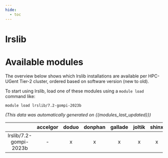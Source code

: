 ```yaml
---
hide:
  - toc
---
```


lrslib
======

# Available modules


The overview below shows which lrslib installations are available per HPC-UGent Tier-2 cluster, ordered based on software version (new to old).

To start using lrslib, load one of these modules using a `module load` command like:

```shell
module load lrslib/7.2-gompi-2023b
```

*(This data was automatically generated on {{modules_last_updated}})*  

| |accelgor|doduo|donphan|gallade|joltik|shinx|skitty|
| :---: | :---: | :---: | :---: | :---: | :---: | :---: | :---: |
|lrslib/7.2-gompi-2023b|-|x|x|x|x|x|x|
